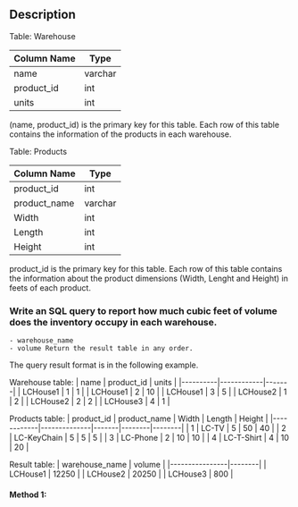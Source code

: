 ## Description

Table: Warehouse

| Column Name | Type    |
| ----------- | ------- |
| name        | varchar |
| product_id  | int     |
| units       | int     |

(name, product_id) is the primary key for this table.
Each row of this table contains the information of the products in each warehouse.

Table: Products

| Column Name  | Type    |
| ------------ | ------- |
| product_id   | int     |
| product_name | varchar |
| Width        | int     |
| Length       | int     |
| Height       | int     |

product_id is the primary key for this table.
Each row of this table contains the information about the product dimensions (Width, Lenght and Height) in feets of each product.

### Write an SQL query to report how much cubic feet of volume does the inventory occupy in each warehouse.

    - warehouse_name
    - volume Return the result table in any order.

The query result format is in the following example.

Warehouse table:
| name | product_id | units |
|----------|------------|-------|
| LCHouse1 | 1 | 1 |
| LCHouse1 | 2 | 10 |
| LCHouse1 | 3 | 5 |
| LCHouse2 | 1 | 2 |
| LCHouse2 | 2 | 2 |
| LCHouse3 | 4 | 1 |

Products table:
| product_id | product_name | Width | Length | Height |
|------------|--------------|-------|--------|--------|
| 1 | LC-TV | 5 | 50 | 40 |
| 2 | LC-KeyChain | 5 | 5 | 5 |
| 3 | LC-Phone | 2 | 10 | 10 |
| 4 | LC-T-Shirt | 4 | 10 | 20 |

Result table:
| warehouse_name | volume |
|----------------|--------|
| LCHouse1 | 12250 |
| LCHouse2 | 20250 |
| LCHouse3 | 800 |

#### Method 1:

```sql

```
